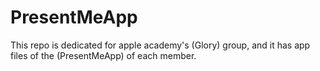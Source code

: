 # PresentMeApp
This repo is dedicated for apple academy's (Glory) group, and it has app files of the (PresentMeApp) of each member. 
